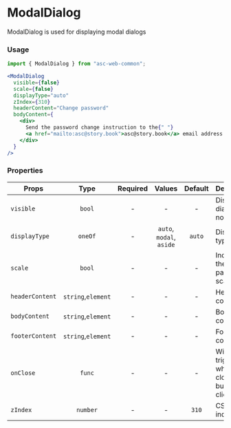 # ModalDialog

ModalDialog is used for displaying modal dialogs

### Usage

```js
import { ModalDialog } from "asc-web-common";
```

```jsx
<ModalDialog
  visible={false}
  scale={false}
  displayType="auto"
  zIndex={310}
  headerContent="Change password"
  bodyContent={
    <div>
      Send the password change instruction to the{" "}
      <a href="mailto:asc@story.book">asc@story.book</a> email address
    </div>
  }
/>
```

### Properties

| Props           |        Type        | Required |          Values          | Default | Description                                      |
| --------------- | :----------------: | :------: | :----------------------: | :-----: | ------------------------------------------------ |
| `visible`       |       `bool`       |    -     |            -             |    -    | Display dialog or not                            |
| `displayType`   |      `oneOf`       |    -     | `auto`, `modal`, `aside` | `auto`  | Display type                                     |
| `scale`         |       `bool`       |    -     |            -             |    -    | Indicates the side panel has scale               |
| `headerContent` | `string`,`element` |    -     |            -             |    -    | Header content                                   |
| `bodyContent`   | `string`,`element` |    -     |            -             |    -    | Body content                                     |
| `footerContent` | `string`,`element` |    -     |            -             |    -    | Footer content                                   |
| `onClose`       |       `func`       |    -     |            -             |    -    | Will be triggered when a close button is clicked |
| `zIndex`        |      `number`      |    -     |            -             |  `310`  | CSS z-index                                      |
